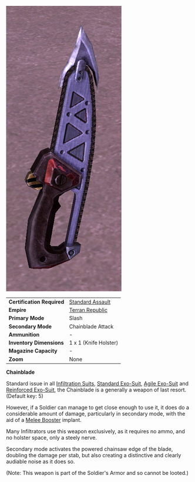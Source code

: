 ![](../images/Chainblade.jpg "Chainblade.jpg")

|                            |                                                           |
| -------------------------- | --------------------------------------------------------- |
| **Certification Required** | [Standard Assault](../certifications/Standard_Assault.md) |
| **Empire**                 | [Terran Republic](../etc/Terran_Republic.md)              |
| **Primary Mode**           | Slash                                                     |
| **Secondary Mode**         | Chainblade Attack                                         |
| **Ammunition**             | \-                                                        |
| **Inventory Dimensions**   | 1 x 1 (Knife Holster)                                     |
| **Magazine Capacity**      | \-                                                        |
| **Zoom**                   | None                                                      |

**Chainblade**

Standard issue in all [Infiltration Suits](Infiltration_Suit.md),
[Standard Exo-Suit](../armor/Standard_Exo-Suit.md),
[Agile Exo-Suit](../armor/Agile_Exo-Suit.md) and
[Reinforced Exo-Suit](../armor/Reinforced_Exo-Suit.md), the Chainblade is a
generally a weapon of last resort. (Default key: 5)

However, if a Soldier can manage to get close enough to use it, it does do a
considerable amount of damage, particularly in secondary mode, with the aid of a
[Melee Booster](../implants/Melee_Booster.md) implant.

Many Infiltrators use this weapon exclusively, as it requires no ammo, and no
holster space, only a steely nerve.

Secondary mode activates the powered chainsaw edge of the blade, doubling the
damage per stab, but also creating a distinctive and clearly audiable noise as
it does so.

(Note: This weapon is part of the Soldier's Armor and so cannot be looted.)


